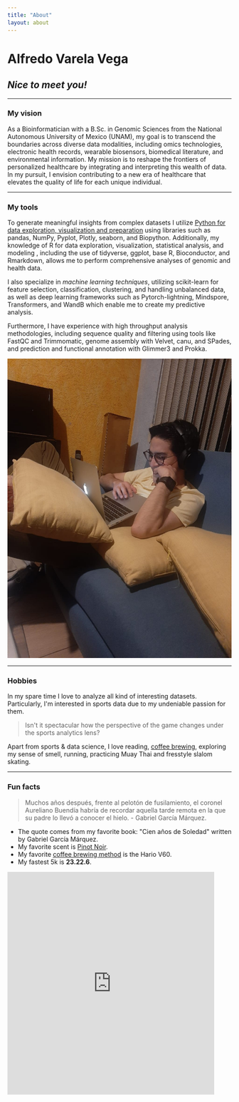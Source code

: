 ```yaml
---
title: "About"
layout: about
---
```


# Alfredo Varela Vega 

## _Nice to meet you!_

---

### My vision

As a Bioinformatician with a B.Sc. in Genomic Sciences from the National Autonomous University of Mexico (UNAM), my goal is to transcend the boundaries across diverse data modalities, including omics technologies, electronic health records, wearable biosensors, biomedical literature, and environmental information. My mission is to reshape the frontiers of personalized healthcare by integrating and interpreting this wealth of data. In my pursuit, I envision contributing to a new era of healthcare that elevates the quality of life for each unique individual.

--- 

### My tools 

To generate meaningful insights from complex datasets I utilize <u>Python for data exploration, visualization and preparation</u> using libraries such as pandas, NumPy, Pyplot, Plotly, seaborn, and Biopython. Additionally, my knowledge of <span stylye="color: red;">R for data exploration, visualization, statistical analysis, and modeling</span> , including the use of tidyverse, ggplot, base R, Bioconductor, and Rmarkdown, allows me to perform comprehensive analyses of genomic and health data. 

I also specialize in *machine learning techniques*, utilizing scikit-learn for feature selection, classification, clustering, and handling unbalanced data, as well as deep learning frameworks such as Pytorch-lightning, Mindspore, Transformers, and WandB which enable me to create my predictive analysis. 
 
Furthermore, I have experience with high throughput analysis methodologies, including sequence quality and filtering using tools like FastQC and Trimmomatic, genome assembly with Velvet, canu, and SPades, and prediction and functional annotation with Glimmer3 and Prokka. 

![me again](assets/images/portrait.jpg)

--- 

### Hobbies

In my spare time I love to analyze all kind of interesting datasets. Particularly, I'm interested in sports data due to my undeniable passion for them. 

> Isn't it spectacular how the perspective of the game changes under the sports analytics lens?

Apart from sports & data science, I love reading, [coffee brewing](https://twitter.com/fikandatautoma), exploring my sense of smell, running, practicing Muay Thai and fresstyle slalom skating.

---

### Fun facts 

> Muchos años después, frente al pelotón de fusilamiento, el coronel Aureliano Buendía habría de recordar aquella tarde remota en la que su padre lo llevó a conocer el hielo. - Gabriel García Márquez.

- The quote comes from my favorite book: "Cien años de Soledad" written by Gabriel García Márquez.
- My favorite scent is [Pinot Noir](https://www.winemag.com/2019/08/13/the-essential-guide-to-pinot-noir/). 
- My favorite [coffee brewing method](https://www.youtube.com/watch?v=vQVTNscQY0c) is the Hario V60. 
- My fastest 5k is **23.22.6**. 

<iframe src='https://connect.garmin.com/modern/activity/embed/4430430469' title='Coyoacán Running' width='465' height='500' frameborder='0'></iframe>

